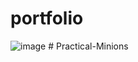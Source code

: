 # portfolio
![image](https://github.com/user-attachments/assets/aa127454-c695-4db6-938a-f73a8655a975)
#   P r a c t i c a l - M i n i o n s  
 